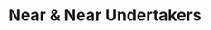 ---
title: "Near & Near Undertakers"
url: /immingham/near-und-near-undertakers/
shop: Bestattungen
---